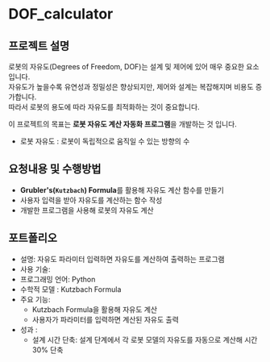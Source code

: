 # DOF_calculator

## 프로젝트 설명

로봇의 자유도(Degrees of Freedom, DOF)는 설계 및 제어에 있어 매우 중요한 요소입니다.  
자유도가 높을수록 유연성과 정밀성은 향상되지만, 제어와 설계는 복잡해지며 비용도 증가합니다.  
따라서 로봇의 용도에 따라 자유도를 최적화하는 것이 중요합니다.

이 프로젝트의 목표는 **로봇 자유도 계산 자동화 프로그램**을 개발하는 것 입니다.

- 로봇 자유도 : 로봇이 독립적으로 움직일 수 있는 방향의 수

## 요청내용 및 수행방법

- **Grubler's(`Kutzbach`) Formula**를 활용해 자유도 계산 함수를 만들기
- 사용자 입력을 받아 자유도를 계산하는 함수 작성
- 개발한 프로그램을 사용해 로봇의 자유도 계산

## 포트폴리오
- 설명:  자유도 파라미터 입력하면 자유도를 계산하여 출력하는 프로그램
- 사용 기술:
- 프로그래밍 언어: Python
- 수학적 모델 : Kutzbach Formula
- 주요 기능:
    - Kutzbach Formula을 활용해 자유도 계산
    - 사용자가 파라미터를 입력하면 계산된 자유도 출력
- 성과 :
    - 설계 시간 단축: 설계 단계에서 각 로봇 모델의 자유도를 자동으로 계산해 시간 30% 단축
